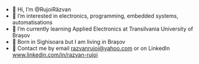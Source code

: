 - 👋 Hi, I’m @RujoiRăzvan
- 👀 I’m interested in electronics, programming, embedded systems, automatisations
- 🏫 I’m currently learning Applied Electronics at Transilvania University of Brașov
- 📍   Born in Sighisoara but I am living in Brașov
- 📧 Contact me by email razvanrujoi@yahoo.com or on LinkedIn www.linkedin.com/in/razvan-rujoi


